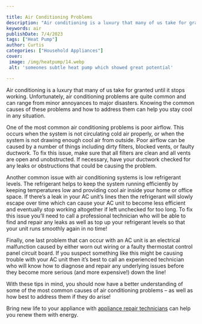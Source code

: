 ```yaml
---

title: Air Conditioning Problems
description: "Air conditioning is a luxury that many of us take for granted until it stops working. Unfortunately, air conditioning problems are...get the full scoop"
keywords: air
publishDate: 7/4/2023
tags: ["Heat Pump"]
author: Curtis
categories: ["Household Appliances"]
cover: 
 image: /img/heatpump/14.webp
 alt: 'someones subtle heat pump which showed great potential'

---
```


Air conditioning is a luxury that many of us take for granted until it stops working. Unfortunately, air conditioning problems are quite common and can range from minor annoyances to major disasters. Knowing the common causes of these problems and how to address them can help you stay cool in any situation.

One of the most common air conditioning problems is poor airflow. This occurs when the system is not circulating cold air properly, or when the system is not drawing enough cool air from outside. Poor airflow can be caused by a number of things including dirty filters, blocked vents, or faulty ductwork. To fix this issue, make sure that all filters are clean and all vents are open and unobstructed. If necessary, have your ductwork checked for any leaks or obstructions that could be causing the problem.

Another common issue with air conditioning systems is low refrigerant levels. The refrigerant helps to keep the system running efficiently by keeping temperatures low and providing cool air inside your home or office space. If there’s a leak in your AC unit’s lines then the refrigerant will slowly escape over time which can cause your AC unit to become less efficient and eventually stop working altogether if left unchecked for too long. To fix this issue you’ll need to call a professional technician who will be able to find and repair any leaks as well as top up your refrigerant levels so that your unit runs smoothly again in no time!

Finally, one last problem that can occur with an AC unit is an electrical malfunction caused by either worn out wiring or a faulty thermostat control panel circuit board. If you suspect something like this might be causing trouble with your AC unit then it’s best to call an experienced technician who will know how to diagnose and repair any underlying issues before they become more serious (and more expensive!) down the line! 

With these tips in mind, you should now have a better understanding of some of the most common causes of air conditioning problems – as well as how best to address them if they do arise!

Bring new life to your appliance with <a href="/pages/appliance-repair-technicians/">appliance repair technicians</a> can help you renew them with energy.